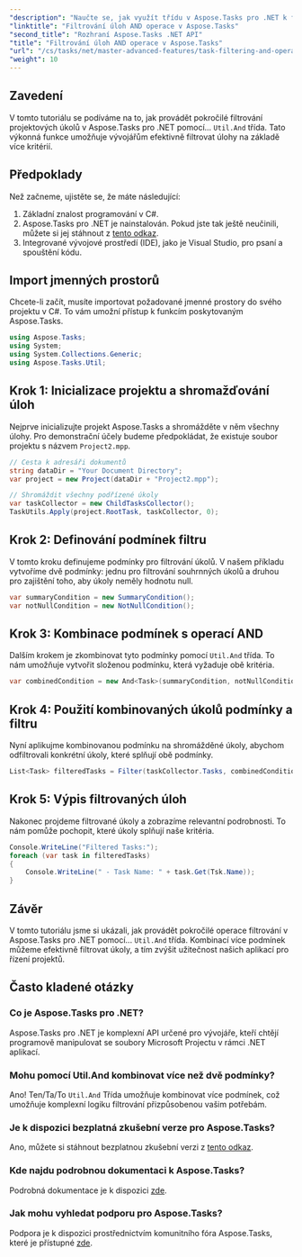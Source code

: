 ```yaml
---
"description": "Naučte se, jak využít třídu v Aspose.Tasks pro .NET k filtrování projektových úkolů na základě více podmínek. Kombinací kritérií, jako jsou souhrnné úkoly a atributy jiné než null."
"linktitle": "Filtrování úloh AND operace v Aspose.Tasks"
"second_title": "Rozhraní Aspose.Tasks .NET API"
"title": "Filtrování úloh AND operace v Aspose.Tasks"
"url": "/cs/tasks/net/master-advanced-features/task-filtering-and-operation/"
"weight": 10
---
```


## Zavedení

V tomto tutoriálu se podíváme na to, jak provádět pokročilé filtrování projektových úkolů v Aspose.Tasks pro .NET pomocí... `Util.And` třída. Tato výkonná funkce umožňuje vývojářům efektivně filtrovat úlohy na základě více kritérií.

## Předpoklady

Než začneme, ujistěte se, že máte následující:

1. Základní znalost programování v C#.
2. Aspose.Tasks pro .NET je nainstalován. Pokud jste tak ještě neučinili, můžete si jej stáhnout z [tento odkaz](https://releases.aspose.com/tasks/net/).
3. Integrované vývojové prostředí (IDE), jako je Visual Studio, pro psaní a spouštění kódu.

## Import jmenných prostorů

Chcete-li začít, musíte importovat požadované jmenné prostory do svého projektu v C#. To vám umožní přístup k funkcím poskytovaným Aspose.Tasks.

```csharp
using Aspose.Tasks;
using System;
using System.Collections.Generic;
using Aspose.Tasks.Util;

```

## Krok 1: Inicializace projektu a shromažďování úloh

Nejprve inicializujte projekt Aspose.Tasks a shromážděte v něm všechny úlohy. Pro demonstrační účely budeme předpokládat, že existuje soubor projektu s názvem `Project2.mpp`.

```csharp
// Cesta k adresáři dokumentů
string dataDir = "Your Document Directory";
var project = new Project(dataDir + "Project2.mpp");

// Shromáždit všechny podřízené úkoly
var taskCollector = new ChildTasksCollector();
TaskUtils.Apply(project.RootTask, taskCollector, 0);
```

## Krok 2: Definování podmínek filtru

V tomto kroku definujeme podmínky pro filtrování úkolů. V našem příkladu vytvoříme dvě podmínky: jednu pro filtrování souhrnných úkolů a druhou pro zajištění toho, aby úkoly neměly hodnotu null.

```csharp
var summaryCondition = new SummaryCondition();
var notNullCondition = new NotNullCondition();
```

## Krok 3: Kombinace podmínek s operací AND

Dalším krokem je zkombinovat tyto podmínky pomocí `Util.And` třída. To nám umožňuje vytvořit složenou podmínku, která vyžaduje obě kritéria.

```csharp
var combinedCondition = new And<Task>(summaryCondition, notNullCondition);
```

## Krok 4: Použití kombinovaných úkolů podmínky a filtru

Nyní aplikujme kombinovanou podmínku na shromážděné úkoly, abychom odfiltrovali konkrétní úkoly, které splňují obě podmínky.

```csharp
List<Task> filteredTasks = Filter(taskCollector.Tasks, combinedCondition);
```

## Krok 5: Výpis filtrovaných úloh

Nakonec projdeme filtrované úkoly a zobrazíme relevantní podrobnosti. To nám pomůže pochopit, které úkoly splňují naše kritéria.

```csharp
Console.WriteLine("Filtered Tasks:");
foreach (var task in filteredTasks)
{
    Console.WriteLine(" - Task Name: " + task.Get(Tsk.Name));
}
```

## Závěr

V tomto tutoriálu jsme si ukázali, jak provádět pokročilé operace filtrování v Aspose.Tasks pro .NET pomocí... `Util.And` třída. Kombinací více podmínek můžeme efektivně filtrovat úkoly, a tím zvýšit užitečnost našich aplikací pro řízení projektů.

## Často kladené otázky

### Co je Aspose.Tasks pro .NET?

Aspose.Tasks pro .NET je komplexní API určené pro vývojáře, kteří chtějí programově manipulovat se soubory Microsoft Projectu v rámci .NET aplikací.

### Mohu pomocí Util.And kombinovat více než dvě podmínky?

Ano! Ten/Ta/To `Util.And` Třída umožňuje kombinovat více podmínek, což umožňuje komplexní logiku filtrování přizpůsobenou vašim potřebám.

### Je k dispozici bezplatná zkušební verze pro Aspose.Tasks?

Ano, můžete si stáhnout bezplatnou zkušební verzi z [tento odkaz](https://releases.aspose.com/).

### Kde najdu podrobnou dokumentaci k Aspose.Tasks?

Podrobná dokumentace je k dispozici [zde](https://reference.aspose.com/tasks/net/).

### Jak mohu vyhledat podporu pro Aspose.Tasks?

Podpora je k dispozici prostřednictvím komunitního fóra Aspose.Tasks, které je přístupné [zde](https://forum.aspose.com/c/tasks/15).